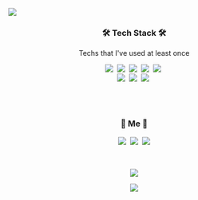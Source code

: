 <p>
    <img src="https://capsule-render.vercel.app/api?type=slice&color=auto&fontColor=black&height=300&section=header&text=SeungHwan%20Yun&fontSize=85&animation=twinkling" />
</p>



<h3 align="center">🛠 Tech Stack 🛠</h3>

<p align="center"> Techs that I've used at least once </p>

<p align="center">
  <img src="https://img.shields.io/badge/Python-3766AB?style=flat-square&logo=Python&logoColor=white"/></a>&nbsp 
  <img src="https://img.shields.io/badge/C-A8B9CC?style=flat-square&logo=C&logoColor=white"/></a>&nbsp 
  <img src="https://img.shields.io/badge/Javascript-ffb13b?style=flat-square&logo=javascript&logoColor=white"/></a>&nbsp 
  <img src="https://img.shields.io/badge/css-1572B6?style=flat-square&logo=css3&logoColor=white"/></a>&nbsp
  <img src="https://img.shields.io/badge/Vue.js-4FC08D?style=flat-square&logo=Vue.js&logoColor=white"/></a>&nbsp
  <br>
  <!--<img src="https://img.shields.io/badge/SpringBoot-6DB33F?style=flat-square&logo=Spring&logoColor=white"/></a>&nbsp -->
  <img src="https://img.shields.io/badge/Django-092E20?style=flat-square&logo=Django&logoColor=white"/></a>&nbsp 
  <img src="https://img.shields.io/badge/Mysql-E6B91E?style=flat-square&logo=MySql&logoColor=white"/></a>&nbsp
  <img src="https://img.shields.io/badge/Bootstrap-7952B3?style=flat-square&logo=Bootstrap&logoColor=white"/></a>&nbsp
  <!--<img src="https://img.shields.io/badge/HyperledgerFabric-DB3552?style=flat-square&logo=Hulu&logoColor=white"/></a>&nbsp -->
  <!--<img src="https://img.shields.io/badge/aws-333664?style=flat-square&logo=amazon-aws&logoColor=white"/></a>&nbsp -->
  <!--<img src="https://img.shields.io/badge/elasticsearch-005571?style=flat-square&logo=elasticsearch&logoColor=white"/></a>&nbsp -->
</p>


<br><br>

<h3 align="center"> 🍒 Me 🍒 </h3>
<p align="center">
    <!--
  <a href="https://maeng2world.tistory.com/"><img src="https://img.shields.io/badge/Tech%20Blog-11B48A?style=flat-square&logo=Vimeo&logoColor=white&link=https://maeng2world.tistory.com/"/></a>&nbsp
-->
  <a href="https://maeng2world.tistory.com/"><img src="https://img.shields.io/badge/Tech%20Blog-11B48A?style=flat-square&logo=Vimeo&logoColor=white&link=https://maeng2world.tistory.com/"/></a>&nbsp
  <a href="https://www.instagram.com/myoung__xd/"><img src="https://img.shields.io/badge/Instagram-E4405F?style=flat-square&logo=Instagram&logoColor=white&link=https://www.instagram.com/myoung__xd/"/></a>&nbsp
  <a href="mailto:jomyounghee32@gmail.com"><img src="https://img.shields.io/badge/Gmail-d14836?style=flat-square&logo=Gmail&logoColor=white&link=jomyounghee32@gmail.com"/></a>
</p>



<br>

<p align="center">
    <a href="https://hits.seeyoufarm.com"><img src="https://hits.seeyoufarm.com/api/count/incr/badge.svg?url=https://github.com/lovelyunsh/hit-counter&count_bg=%23FFB100&title_bg=%23555555&icon=&icon_color=%23E7E7E7&title=hits&edge_flat=false"/></a>
</p>

<p align="center">
    <img src="https://github-readme-stats.vercel.app/api?username=lovelyunsh&show_icons=true&theme=flag-india&count_private=true"/></a>
</p>


